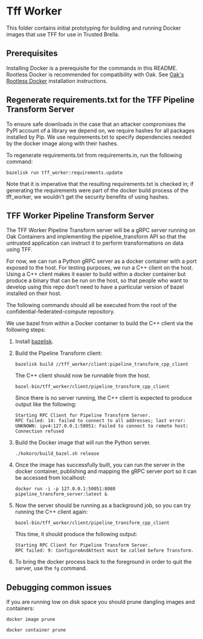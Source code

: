 # Tff Worker

This folder contains initial prototyping for building and running Docker images
that use TFF for use in Trusted Brella.

## Prerequisites

Installing Docker is a prerequisite for the commands in this README. Rootless
Docker is recommended for compatibility with Oak. See
[Oak's Rootless Docker](https://github.com/project-oak/oak/blob/main/docs/development.md#rootless-docker)
installation instructions.

## Regenerate requirements.txt for the TFF Pipeline Transform Server

To ensure safe downloads in the case that an attacker compromises the PyPI
account of a library we depend on, we require hashes for all packages installed
by Pip. We use requirements.txt to specify dependencies needed by the docker
image along with their hashes.

To regenerate requirements.txt from requirements.in, run the following command:

```
bazelisk run tff_worker:requirements.update
```

Note that it is imperative that the resulting requirements.txt is checked in; if
generating the requirements were part of the docker build process of the
tff_worker, we wouldn't get the security benefits of using hashes.

## TFF Worker Pipeline Transform Server

The TFF Worker Pipeline Transform server will be a gRPC server running on Oak
Containers and implementing the pipeline_transform API so that the untrusted
application can instruct it to perform transformations on data using TFF.

For now, we can run a Python gRPC server as a docker container with a port
exposed to the host. For testing purposes, we run a C++ client on the host.
Using a C++ client makes it easier to build within a docker container but
produce a binary that can be run on the host, so that people who want to develop
using this repo don't need to have a particular version of bazel installed on
their host.

The following commands should all be executed from the root of the
confidential-federated-compute repository.

We use bazel from within a Docker container to build the C++ client via the
following steps:

1.  Install [bazelisk](https://github.com/bazelbuild/bazelisk#installation).

1.  Build the Pipeline Transform client:

    ```
    bazelisk build //tff_worker/client:pipeline_transform_cpp_client
    ```

    The C++ client should now be runnable from the host.

    ```
    bazel-bin/tff_worker/client/pipeline_transform_cpp_client
    ```

    Since there is no server running, the C++ client is expected to produce
    output like the following:

    ```
    Starting RPC Client for Pipeline Transform Server.
    RPC failed: 14: failed to connect to all addresses; last error: UNKNOWN: ipv4:127.0.0.1:50051: Failed to connect to remote host: Connection refused
    ```

1.  Build the Docker image that will run the Python server.

    ```
    ./kokoro/build_bazel.sh release
    ```

1.  Once the image has successfully built, you can run the server in the docker
    container, publishing and mapping the gRPC server port so it can be accessed
    from localhost:

    ```
    docker run -i -p 127.0.0.1:50051:8080 pipeline_transform_server:latest &
    ```

1.  Now the server should be running as a background job, so you can try running
    the C++ client again:

    ```
    bazel-bin/tff_worker/client/pipeline_transform_cpp_client
    ```

    This time, it should produce the following output:

    ```
    Starting RPC Client for Pipeline Transform Server.
    RPC failed: 9: ConfigureAndAttest must be called before Transform.
    ```

1.  To bring the docker process back to the foreground in order to quit the
    server, use the `fg` command.

## Debugging common issues

If you are running low on disk space you should prune dangling images and
containers:

```
docker image prune
```

```
docker container prune
```
